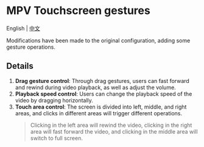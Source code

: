 # MPV Touchscreen gestures

English | [中文](./README_zh.md)

Modifications have been made to the original configuration, adding some gesture operations.

## Details

1. **Drag gesture control**: Through drag gestures, users can fast forward and rewind during video playback, as well as adjust the volume.
2. **Playback speed control**: Users can change the playback speed of the video by dragging horizontally.
3. **Touch area control**: The screen is divided into left, middle, and right areas, and clicks in different areas will trigger different operations.
    > Clicking in the left area will rewind the video, clicking in the right area will fast forward the video, and clicking in the middle area will switch to full screen.
